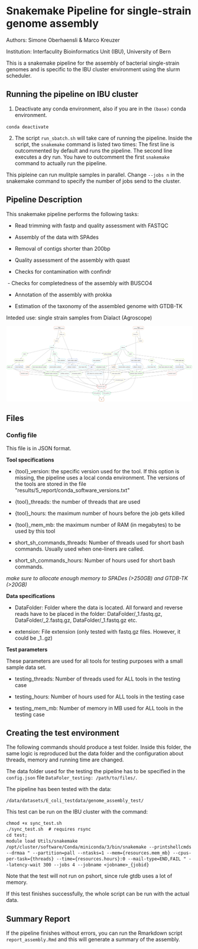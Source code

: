 # Snakemake Pipeline for single-strain genome assembly

Authors: Simone Oberhaensli & Marco Kreuzer

Institution: Interfaculity Bioinformatics Unit (IBU), University of Bern

This is a snakemake pipeline for the assembly of bacterial single-strain genomes
and is specific to the IBU cluster environment using the slurm scheduler.

## Running the pipeline on IBU cluster

1. Deactivate any conda environment, also if you are in the `(base)` conda
environment.

`conda deactivate`

2. The script `run_sbatch.sh` will take care of running the pipeline. Inside the
script, the `snakemake` command is listed two times: The first line is outcommented
by default and runs the pipeline. The second line executes a dry run. You have
to outcomment the first `snakemake` command to actually run the pipeline.

This pipleine can run mulitple samples in parallel. Change `--jobs n` in the snakemake
command to specify the number of jobs send to the cluster.


## Pipeline Description

This snakemake pipeline performs the following tasks:

 - Read trimming with fastp and quality assessment with FASTQC

 - Assembly of the data with SPAdes

 - Removal of contigs shorter than 200bp

 - Quality assessment of the assembly with quast

 - Checks for contamination with confindr

 - Checks for completedness of the assembly with BUSCO4

 - Annotation of the assembly with prokka

 - Estimation of the taxonomy of the assembled genome with GTDB-TK

 Inteded use: single strain samples from Dialact (Agroscope)

![Graphical representation of the pipeline.](workflow/scripts/dag.png)


## Files

### Config file

This file is in JSON format.

**Tool specifications**

* {tool}_version: the specific version used for the tool. If this option is missing,
the pipeline uses a local conda environment. The versions of the tools are stored in
the file "results/5_report/conda_software_versions.txt"

* {tool}_threads: the number of threads that are used

* {tool}_hours: the maximum number of hours before the job gets killed

* {tool}_mem_mb: the maximum number of RAM (in megabytes) to be used by this tool

* short_sh_commands_threads: Number of threads used for short bash commands. Usually used when one-liners are called.

* short_sh_commands_hours: Number of hours used for short bash commands.

*make sure to allocate enough memory to SPADes (>250GB) and GTDB-TK (>20GB)*


**Data specifications**

* DataFolder: Folder where the data is located. All forward and reverse reads have to be placed
in the folder: DataFolder/<Sample1>\_1.fastq.gz, DataFolder/<Sample1>\_2.fastq.gz, DataFolder/<Sample2>\_1.fastq.gz etc.

* extension: File extension (only tested with fastq.gz files. However, it could be <Sample>\_1.<anything>.gz)

**Test parameters**

These parameters are used for all tools for testing purposes with a small sample data set.

* testing_threads: Number of threads used for ALL tools in the testing case

* testing_hours: Number of hours used for ALL tools in the testing case

* testing_mem_mb: Number of memory in MB used for ALL tools in the testing case

## Creating the test environment

The following commands should produce a test folder. Inside this folder,
the same logic is reproduced but the data folder and the configuration about
threads, memory and running time are changed.

The data folder used for the testing the pipeline has to be specified in the
`config.json` file `DataFoler_testing: /path/to/files/`.

The pipeline has been tested with the data:

```
/data/datasets/E_coli_testdata/genome_assembly_test/
```
This test can be run on the IBU cluster with the command:

```
chmod +x sync_test.sh
./sync_test.sh  # requires rsync
cd test;
module load Utils/snakemake
/opt/cluster/software/Conda/miniconda/3/bin/snakemake --printshellcmds --drmaa " --partition=pall --ntasks=1 --mem={resources.mem_mb} --cpus-per-task={threads} --time={resources.hours}:0 --mail-type=END,FAIL " --latency-wait 300 --jobs 4 --jobname <jobname>_{jobid}
```

Note that the test will not run on pshort, since rule gtdb uses a lot of memory.

If this test finishes successfully, the whole script can be run with the actual data.

## Summary Report

If the pipeline finishes without errors, you can run the Rmarkdown script `report_assembly.Rmd`
and this will generate a summary of the assembly.
